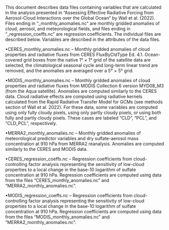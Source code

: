 This document describes data files containing variables that are calculated in the
analysis presented in “Assessing Effective Radiative Forcing from Aerosol-Cloud
Interactions over the Global Ocean” by Wall et al. (2022). Files ending in
“_monthly_anomalies.nc” are monthly gridded anomalies of cloud, aerosol, and
meteorological fields, and files ending in “_regression_coeffs.nc” are regression
coefficients. The individual files are described below. Variables are described in the
attributes of the data files.

•CERES_monthly_anomalies.nc – Monthly gridded anomalies of cloud
properties and radiative fluxes from CERES FluxByCldType Ed. 4.1. Ocean-
covered grid boxes from the native 1° × 1° grid of the satellite data are selected,
the climatological seasonal cycle and long-term linear trend are removed, and
the anomalies are averaged over a 5° × 5° grid.

•MODIS_monthly_anomalies.nc – Monthly gridded anomalies of cloud
properties and radiative fluxes from MODIS Collection 6 version MYD08_M3
(from the Aqua satellite). Anomalies are computed similarly to the CERES data.
Cloud radiative effects are computed using radiative kernels calculated from the
Rapid Radiative Transfer Model for GCMs (see methods section of Wall et al.
2022). For these data, some variables are computed using only fully cloudy
pixels, using only partly cloudy pixels, or using both fully and partly cloudy pixels.
These cases are labeled “CLD”, “PCL”, and “CLD_PCL”, respectively.

•MERRA2_monthly_anomalies.nc – Monthly gridded anomalies of
meteorological predictor variables and dry sulfate-aerosol mass concentration at
910 hPa from MERRA2 reanalysis. Anomalies are computed similarly to the
CERES and MODIS data.

•CERES_regression_coeffs.nc – Regression coefficients from cloud-controlling
factor analysis representing the sensitivity of low-cloud properties to a local
change in the base-10 logarithm of sulfate concentration at 910 hPa. Regression
coefficients are computed using data from the files
“CERES_monthly_anomalies.nc” and “MERRA2_monthly_anomalies.nc”.

•MODIS_regression_coeffs.nc – Regression coefficients from cloud-controlling
factor analysis representing the sensitivity of low-cloud properties to a local
change in the base-10 logarithm of sulfate concentration at 910 hPa. Regression
coefficients are computed using data from the files
“MODIS_monthly_anomalies.nc” and “MERRA2_monthly_anomalies.nc”.
